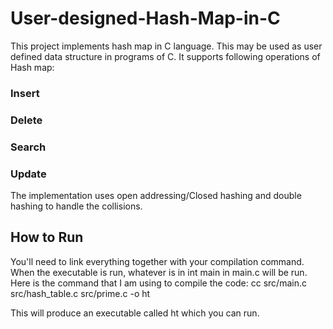 # User-designed-Hash-Map-in-C

This project implements hash map in C language. This may be used as user defined data structure in programs of C.
It supports following operations of Hash map:
### Insert
### Delete
### Search
### Update

The implementation uses open addressing/Closed hashing and double hashing to handle the collisions.

## How to Run

You'll need to link everything together with your compilation command. When the executable is run, whatever is in int main in main.c will be run. 
Here is the command that I am using to compile the code:
cc src/main.c src/hash_table.c src/prime.c -o ht

This will produce an executable called ht which you can run.
